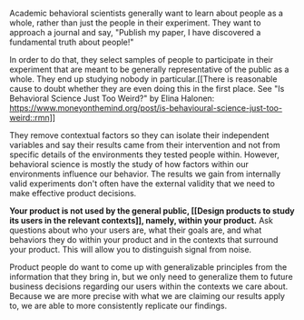 Academic behavioral scientists generally want to learn about people as a whole, rather than just the people in their experiment. They want to approach a journal and say, "Publish my paper, I have discovered a fundamental truth about people!"

In order to do that, they select samples of people to participate in their experiment that are meant to be generally representative of the public as a whole. They end up studying nobody in particular.[[There is reasonable cause to doubt whether they are even doing this in the first place.  See "Is Behavioral Science Just Too Weird?" by Elina Halonen: https://www.moneyonthemind.org/post/is-behavioural-science-just-too-weird::rmn]] 

They remove contextual factors so they can isolate their independent variables and say their results came from their intervention and not from specific details of the environments they tested people within. However, behavioral science is mostly the study of how factors within our environments influence our behavior. The results we gain from internally valid experiments don't often have the external validity that we need to make effective product decisions.

**Your product is not used by the general public, [[Design products to study its users in the relevant contexts]], namely, within your product.** Ask questions about who your users are, what their goals are, and what behaviors they do within your product and in the contexts that surround your product. This will allow you to distinguish signal from noise.

Product people do want to come up with generalizable principles from the information that they bring in, but we only need to generalize them to future business decisions regarding our users within the contexts we care about. Because we are more precise with what we are claiming our results apply to, we are able to more consistently replicate our findings.